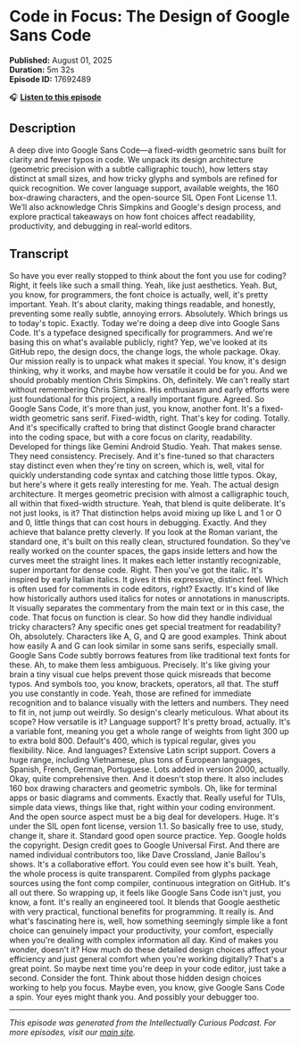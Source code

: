 # Code in Focus: The Design of Google Sans Code

**Published:** August 01, 2025  
**Duration:** 5m 32s  
**Episode ID:** 17692489

🎧 **[Listen to this episode](https://intellectuallycurious.buzzsprout.com/2529712/episodes/17692489-code-in-focus-the-design-of-google-sans-code)**

## Description

A deep dive into Google Sans Code—a fixed-width geometric sans built for clarity and fewer typos in code. We unpack its design architecture (geometric precision with a subtle calligraphic touch), how letters stay distinct at small sizes, and how tricky glyphs and symbols are refined for quick recognition. We cover language support, available weights, the 160 box-drawing characters, and the open-source SIL Open Font License 1.1. We’ll also acknowledge Chris Simpkins and Google's design process, and explore practical takeaways on how font choices affect readability, productivity, and debugging in real-world editors.

## Transcript

So have you ever really stopped to think about the font you use for coding? Right, it feels like such a small thing. Yeah, like just aesthetics. Yeah. But, you know, for programmers, the font choice is actually, well, it's pretty important. Yeah. It's about clarity, making things readable, and honestly, preventing some really subtle, annoying errors. Absolutely. Which brings us to today's topic. Exactly. Today we're doing a deep dive into Google Sans Code. It's a typeface designed specifically for programmers. And we're basing this on what's available publicly, right? Yep, we've looked at its GitHub repo, the design docs, the change logs, the whole package. Okay. Our mission really is to unpack what makes it special. You know, it's design thinking, why it works, and maybe how versatile it could be for you. And we should probably mention Chris Simpkins. Oh, definitely. We can't really start without remembering Chris Simpkins. His enthusiasm and early efforts were just foundational for this project, a really important figure. Agreed. So Google Sans Code, it's more than just, you know, another font. It's a fixed-width geometric sans serif. Fixed-width, right. That's key for coding. Totally. And it's specifically crafted to bring that distinct Google brand character into the coding space, but with a core focus on clarity, readability. Developed for things like Gemini Android Studio. Yeah. That makes sense. They need consistency. Precisely. And it's fine-tuned so that characters stay distinct even when they're tiny on screen, which is, well, vital for quickly understanding code syntax and catching those little typos. Okay, but here's where it gets really interesting for me. Yeah. The actual design architecture. It merges geometric precision with almost a calligraphic touch, all within that fixed-width structure. Yeah, that blend is quite deliberate. It's not just looks, is it? That distinction helps avoid mixing up like L and 1 or O and 0, little things that can cost hours in debugging. Exactly. And they achieve that balance pretty cleverly. If you look at the Roman variant, the standard one, it's built on this really clean, structured foundation. So they've really worked on the counter spaces, the gaps inside letters and how the curves meet the straight lines. It makes each letter instantly recognizable, super important for dense code. Right. Then you've got the italic. It's inspired by early Italian italics. It gives it this expressive, distinct feel. Which is often used for comments in code editors, right? Exactly. It's kind of like how historically authors used italics for notes or annotations in manuscripts. It visually separates the commentary from the main text or in this case, the code. That focus on function is clear. So how did they handle individual tricky characters? Any specific ones get special treatment for readability? Oh, absolutely. Characters like A, G, and Q are good examples. Think about how easily A and G can look similar in some sans serifs, especially small. Google Sans Code subtly borrows features from like traditional text fonts for these. Ah, to make them less ambiguous. Precisely. It's like giving your brain a tiny visual cue helps prevent those quick misreads that become typos. And symbols too, you know, brackets, operators, all that. The stuff you use constantly in code. Yeah, those are refined for immediate recognition and to balance visually with the letters and numbers. They need to fit in, not jump out weirdly. So design's clearly meticulous. What about its scope? How versatile is it? Language support? It's pretty broad, actually. It's a variable font, meaning you get a whole range of weights from light 300 up to extra bold 800. Default's 400, which is typical regular, gives you flexibility. Nice. And languages? Extensive Latin script support. Covers a huge range, including Vietnamese, plus tons of European languages, Spanish, French, German, Portuguese. Lots added in version 2000, actually. Okay, quite comprehensive then. And it doesn't stop there. It also includes 160 box drawing characters and geometric symbols. Oh, like for terminal apps or basic diagrams and comments. Exactly that. Really useful for TUIs, simple data views, things like that, right within your coding environment. And the open source aspect must be a big deal for developers. Huge. It's under the SIL open font license, version 1.1. So basically free to use, study, change it, share it. Standard good open source practice. Yep. Google holds the copyright. Design credit goes to Google Universal First. And there are named individual contributors too, like Dave Crossland, Janie Ballou's shows. It's a collaborative effort. You could even see how it's built. Yeah, the whole process is quite transparent. Compiled from glyphs package sources using the font comp compiler, continuous integration on GitHub. It's all out there. So wrapping up, it feels like Google Sans Code isn't just, you know, a font. It's really an engineered tool. It blends that Google aesthetic with very practical, functional benefits for programming. It really is. And what's fascinating here is, well, how something seemingly simple like a font choice can genuinely impact your productivity, your comfort, especially when you're dealing with complex information all day. Kind of makes you wonder, doesn't it? How much do these detailed design choices affect your efficiency and just general comfort when you're working digitally? That's a great point. So maybe next time you're deep in your code editor, just take a second. Consider the font. Think about those hidden design choices working to help you focus. Maybe even, you know, give Google Sans Code a spin. Your eyes might thank you. And possibly your debugger too.

---
*This episode was generated from the Intellectually Curious Podcast. For more episodes, visit our [main site](https://intellectuallycurious.buzzsprout.com).*
